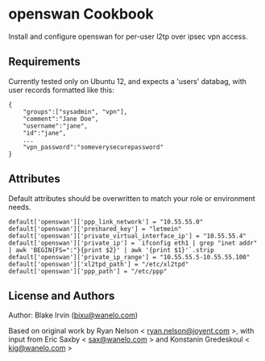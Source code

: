 openswan Cookbook
=================
Install and configure openswan for per-user l2tp over ipsec vpn access.

Requirements
------------
Currently tested only on Ubuntu 12, and expects a 'users' databag, with user records formatted like this:

    {
        "groups":["sysadmin", "vpn"],
        "comment":"Jane Doe",
        "username":"jane",
        "id":"jane",
        ...
        "vpn_password":"someverysecurepassword"
    }


Attributes
----------
Default attributes should be overwritten to match your role or environment needs.

    default['openswan']['ppp_link_network'] = "10.55.55.0"
    default['openswan']['preshared_key'] = "letmein"
    default['openswan']['private_virtual_interface_ip'] = "10.55.55.4"
    default['openswan']['private_ip'] = `ifconfig eth1 | grep "inet addr" | awk 'BEGIN{FS=":"}{print $2}' | awk '{print $1}'`.strip
    default['openswan']['private_ip_range'] = "10.55.55.5-10.55.55.100"
    default['openswan']['xl2tpd_path'] = "/etc/xl2tpd"
    default['openswan']['ppp_path'] = "/etc/ppp"


License and Authors
-------------------
Author: Blake Irvin (bixu@wanelo.com)

Based on original work by Ryan Nelson < ryan.nelson@joyent.com >, with input from Eric Saxby < sax@wanelo.com > and Konstanin Gredeskoul < kig@wanelo.com >
